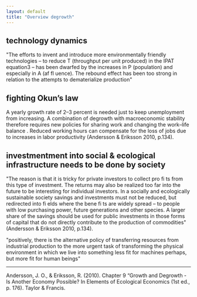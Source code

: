 ```yaml
---
layout: default
title: "Overview degrowth"
---
```



## technology dynamics
"The efforts to invent and introduce more environmentally friendly technologies – to reduce T (throughput per unit produced) in the IPAT equation3 – has been  dwarfed by the increases in P (population) and especially in A (af fl  uence). The  rebound effect  has been too strong in relation to the attempts to dematerialize  production"

## fighting Okun’s law 
A yearly growth rate of 2–3 percent is needed just to keep unemployment from  increasing. A combination of degrowth with macroeconomic stability therefore  requires new policies for  sharing work  and  changing the work–life balance .  Reduced working hours can compensate for the loss of jobs due to increases in  labor productivity (Andersson & Eriksson 2010, p.134).

## investmentment into social & ecological infrastructure needs to be done by society
"The reason is that it is tricky for private investors to collect pro fi  ts from  this type of investment. The returns may also be realized too far into the future to  be interesting for individual investors. In a socially and ecologically sustainable  society savings and investments must not be reduced, but redirected into  fi  elds  where the bene fi  ts are widely spread – to people with low purchasing power,  future generations and other species. A larger share of the savings should be used  for public investments in those forms of capital that do not directly contribute to  the production of commodities" (Andersson & Eriksson 2010, p.134).

"positively, there is the alternative policy of transferring
resources from industrial production to the more urgent task of
transforming the physical environment in which we live into something
less fit for machines perhaps, but more fit for human beings"


______
Andersson, J. O., & Eriksson, R. (2010). Chapter 9 “Growth and Degrowth - Is Another Economy Possible? In Elements of Ecological Economics (1st ed., p. 176). Taylor & Francis.